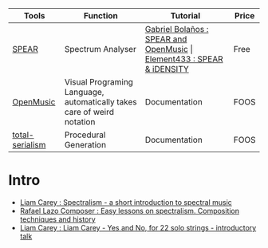 | Tools | Function | Tutorial | Price |
| --- | --- | --- | --- |
| [SPEAR](http://www.klingbeil.com/spear/downloads/) | Spectrum Analyser |  [Gabriel Bolaños : SPEAR and OpenMusic](https://www.youtube.com/watch?v=-95HiahxLSo) \| [Element433 : SPEAR & iDENSITY](https://www.youtube.com/watch?v=8RrYdXRrtpA) | Free |
| [OpenMusic](https://github.com/openmusic-project/openmusic) | Visual Programing Language, automatically takes care of weird notation | Documentation | FOOS |
| [total-serialism](https://github.com/tmhglnd/total-serialism) | Procedural Generation | Documentation  | FOOS |

# Intro
- [Liam Carey : Spectralism - a short introduction to spectral music](https://www.youtube.com/watch?v=Rs7b4WSxF3w&list=PLthIZ6d7-w6W_aGv4BBVhHJObGot39cGB&index=4)
- [Rafael Lazo Composer : Easy lessons on spectralism. Composition techniques and history](https://www.youtube.com/watch?v=FW_HZAkGp3w&list=PLthIZ6d7-w6W_aGv4BBVhHJObGot39cGB&index=2)
- [Liam Carey : Liam Carey - Yes and No, for 22 solo strings - introductory talk](https://www.youtube.com/watch?v=yRaIWbcz3DY&list=PLthIZ6d7-w6W_aGv4BBVhHJObGot39cGB&index=1)
